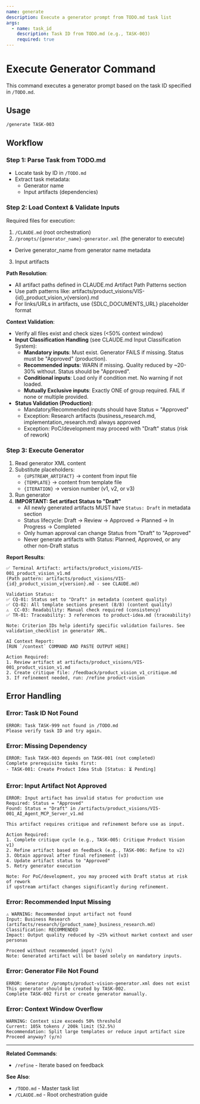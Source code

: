 ```yaml
---
name: generate
description: Execute a generator prompt from TODO.md task list
args:
  - name: task_id
    description: Task ID from TODO.md (e.g., TASK-003)
    required: true
---
```


# Execute Generator Command

This command executes a generator prompt based on the task ID specified in `/TODO.md`.

## Usage

```bash
/generate TASK-003
```

## Workflow

### Step 1: Parse Task from TODO.md
- Locate task by ID in `/TODO.md`
- Extract task metadata:
  - Generator name
  - Input artifacts (dependencies)

### Step 2: Load Context & Validate Inputs
Required files for execution:
1. `/CLAUDE.md` (root orchestration)
2. `/prompts/{generator_name}-generator.xml` (the generator to execute)
  - Derive generator_name from generator name metadata
3. Input artifacts

**Path Resolution**:
- All artifact paths defined in CLAUDE.md Artifact Path Patterns section
- Use path patterns like: artifacts/product_visions/VIS-{id}_product_vision_v{version}.md
- For links/URLs in artifacts, use {SDLC_DOCUMENTS_URL} placeholder format

**Context Validation**:
- Verify all files exist and check sizes (<50% context window)
- **Input Classification Handling** (see CLAUDE.md Input Classification System):
  - **Mandatory inputs**: Must exist. Generator FAILS if missing. Status must be "Approved" (production).
  - **Recommended inputs**: WARN if missing. Quality reduced by ~20-30% without. Status should be "Approved".
  - **Conditional inputs**: Load only if condition met. No warning if not loaded.
  - **Mutually Exclusive inputs**: Exactly ONE of group required. FAIL if none or multiple provided.
- **Status Validation (Production)**:
  - Mandatory/Recommended inputs should have Status = "Approved"
  - Exception: Research artifacts (business_research.md, implementation_research.md) always approved
  - Exception: PoC/development may proceed with "Draft" status (risk of rework)

### Step 3: Execute Generator
1. Read generator XML content
2. Substitute placeholders:
   - `{UPSTREAM_ARTIFACT}` → content from input file
   - `{TEMPLATE}` → content from template file
   - `{ITERATION}` → version number (v1, v2, or v3)
3. Run generator
4. **IMPORTANT: Set artifact Status to "Draft"**
   - All newly generated artifacts MUST have `Status: Draft` in metadata section
   - Status lifecycle: Draft → Review → Approved → Planned → In Progress → Completed
   - Only human approval can change Status from "Draft" to "Approved"
   - Never generate artifacts with Status: Planned, Approved, or any other non-Draft status

**Report Results**:
```
✅ Terminal Artifact: artifacts/product_visions/VIS-001_product_vision_v1.md
(Path pattern: artifacts/product_visions/VIS-{id}_product_vision_v{version}.md - see CLAUDE.md)

Validation Status:
✅ CQ-01: Status set to "Draft" in metadata (content quality)
✅ CQ-02: All template sections present (8/8) (content quality)
⚠️  CC-03: Readability: Manual check required (consistency)
✅ TR-01: Traceability: 3 references to product-idea.md (traceability)

Note: Criterion IDs help identify specific validation failures. See validation_checklist in generator XML.

AI Context Report:
[RUN `/context` COMMAND AND PASTE OUTPUT HERE]

Action Required:
1. Review artifact at artifacts/product_visions/VIS-001_product_vision_v1.md
2. Create critique file: /feedback/product_vision_v1_critique.md
3. If refinement needed, run: /refine product-vision
```

## Error Handling

### Error: Task ID Not Found
```
ERROR: Task TASK-999 not found in /TODO.md
Please verify task ID and try again.
```

### Error: Missing Dependency
```
ERROR: Task TASK-003 depends on TASK-001 (not completed)
Complete prerequisite tasks first:
- TASK-001: Create Product Idea Stub [Status: ⏳ Pending]
```

### Error: Input Artifact Not Approved
```
ERROR: Input artifact has invalid status for production use
Required: Status = "Approved"
Found: Status = "Draft" in /artifacts/product_visions/VIS-001_AI_Agent_MCP_Server_v1.md

This artifact requires critique and refinement before use as input.

Action Required:
1. Complete critique cycle (e.g., TASK-005: Critique Product Vision v1)
2. Refine artifact based on feedback (e.g., TASK-006: Refine to v2)
3. Obtain approval after final refinement (v3)
4. Update artifact status to "Approved"
5. Retry generator execution

Note: For PoC/development, you may proceed with Draft status at risk of rework
if upstream artifact changes significantly during refinement.
```

### Error: Recommended Input Missing
```
⚠️ WARNING: Recommended input artifact not found
Input: Business Research (artifacts/research/{product_name}_business_research.md)
Classification: RECOMMENDED
Impact: Output quality reduced by ~25% without market context and user personas

Proceed without recommended input? (y/n)
Note: Generated artifact will be based solely on mandatory inputs.
```

### Error: Generator File Not Found
```
ERROR: Generator /prompts/product-vision-generator.xml does not exist
This generator should be created by TASK-002.
Complete TASK-002 first or create generator manually.
```

### Error: Context Window Overflow
```
WARNING: Context size exceeds 50% threshold
Current: 105k tokens / 200k limit (52.5%)
Recommendation: Split large templates or reduce input artifact size
Proceed anyway? (y/n)
```
---

**Related Commands**:
- `/refine` - Iterate based on feedback

**See Also**:
- `/TODO.md` - Master task list
- `/CLAUDE.md` - Root orchestration guide

